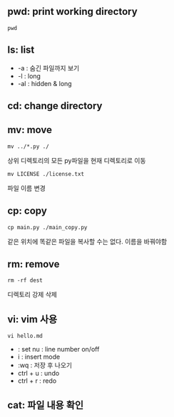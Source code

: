 ## pwd: print working directory

```shell
pwd 
```

## ls: list
* -a : 숨긴 파일까지 보기
* -l : long
* -al : hidden & long

## cd: change directory

## mv: move

```shell
mv ../*.py ./
```

상위 디렉토리의 모든 py파일을 현재 디렉토리로 이동

```shell
mv LICENSE ./license.txt
```

파일 이름 변경

## cp: copy

```shell
cp main.py ./main_copy.py
```

같은 위치에 똑같은 파일을 복사할 수는 없다. 이름을 바꿔야함

## rm: remove

```shell
rm -rf dest
```

디렉토리 강제 삭제

## vi: vim 사용

```shell
vi hello.md
```

* : set nu : line number on/off
* i : insert mode
* :wq : 저장 후 나오기
* ctrl + u : undo
* ctrl + r : redo

## cat: 파일 내용 확인
